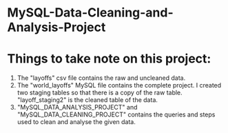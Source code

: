 # MySQL-Data-Cleaning-and-Analysis-Project

# Things to take note on this project:
1. The "layoffs" csv file contains the raw and uncleaned data.
2. The "world_layoffs" MySQL file contains the complete project.
   I created two staging tables so that there is a copy of the raw table.
   "layoff_staging2" is the cleaned table of the data.
3. "MySQL_DATA_ANALYSIS_PROJECT" and "MySQL_DATA_CLEANING_PROJECT" contains the queries and steps
   used to clean and analyse the given data.
